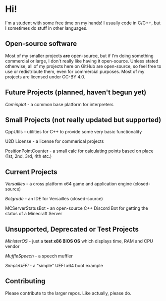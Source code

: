 # Hi!
I'm a student with some free time on my hands! I usually code in C/C++, but I sometimes do stuff in other languages.

## Open-source software
Most of my smaller projects **are** open-source, but if I'm doing something commercial or large, I don't really like having it open-source.
Unless stated otherwise, all of my projects here on GitHub are open-source, so feel free to use or redistribute them, even for commercial purposes.
Most of my projects are licensed under CC-BY 4.0.

## Future Projects (planned, haven't begun yet)

*Cominplat* - a common base platform for interpreters

## Small Projects (not really updated but supported)

CppUtils - utilities for C++ to provide some very basic functionality

U2D License - a license for commerical projects

PositionPointCounter - a small calc for calculating points based on place (1st, 2nd, 3rd, 4th etc.)

## Current Projects
*Versailles* - a cross platform x64 game and application engine (closed-source)

*Belgrade* - an IDE for Versailles (closed-source)

MCServerStatusBot - an open-source C++ Discord Bot for getting the status of a Minecraft Server

## Unsupported, Deprecated or Test Projects
*MinisterOS* - just a **test x86 BIOS OS** which displays time, RAM and CPU vendor

*MuffleSpeech* - a speech muffler

*SimpleUEFI* - a "simple" UEFI x64 boot example

## Contributing
Please contribute to the larger repos. Like actually, please do.
